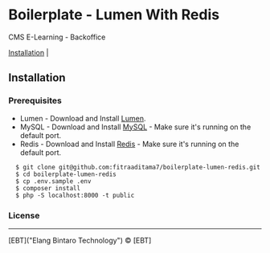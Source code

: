 # Boilerplate - Lumen With Redis
CMS E-Learning - Backoffice

[Installation](#installation) |


## Installation

### Prerequisites
- Lumen - Download and Install [Lumen](https://lumen.laravel.com/docs/5.8).
- MySQL - Download and Install [MySQL](https://www.mysql.com/downloads/) - Make sure it's running on the default port.
- Redis - Download and Install [Redis](https://redis.io/download/) - Make sure it's running on the default port.

```
  $ git clone git@github.com:fitraaditama7/boilerplate-lumen-redis.git
  $ cd boilerplate-lumen-redis
  $ cp .env.sample .env
  $ composer install
  $ php -S localhost:8000 -t public
```

### License
----

[EBT]("Elang Bintaro Technology") © [EBT]
